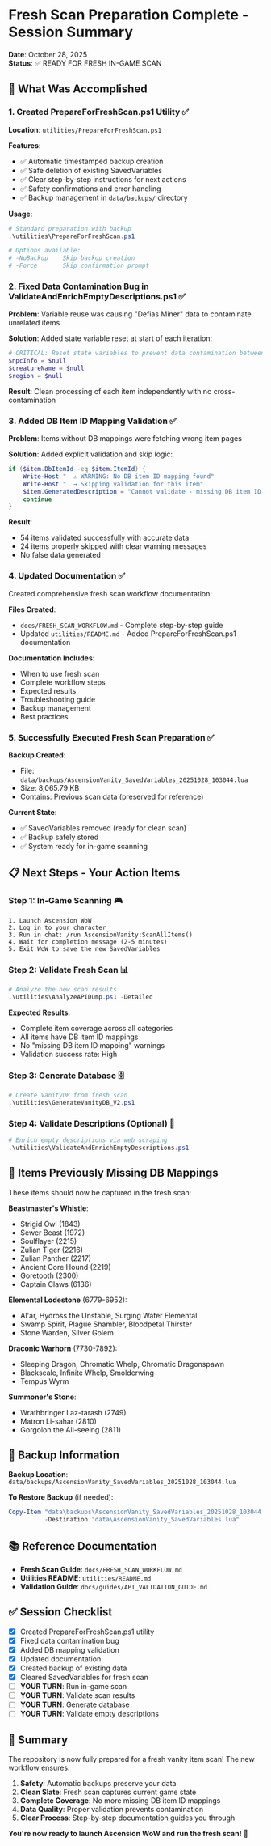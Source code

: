 # Fresh Scan Preparation Complete - Session Summary

**Date**: October 28, 2025  
**Status**: ✅ READY FOR FRESH IN-GAME SCAN

## 🎯 What Was Accomplished

### 1. **Created PrepareForFreshScan.ps1 Utility** ✅
**Location**: `utilities/PrepareForFreshScan.ps1`

**Features**:
- ✅ Automatic timestamped backup creation
- ✅ Safe deletion of existing SavedVariables
- ✅ Clear step-by-step instructions for next actions
- ✅ Safety confirmations and error handling
- ✅ Backup management in `data/backups/` directory

**Usage**:
```powershell
# Standard preparation with backup
.\utilities\PrepareForFreshScan.ps1

# Options available:
# -NoBackup    Skip backup creation
# -Force       Skip confirmation prompt
```

### 2. **Fixed Data Contamination Bug in ValidateAndEnrichEmptyDescriptions.ps1** ✅
**Problem**: Variable reuse was causing "Defias Miner" data to contaminate unrelated items

**Solution**: Added state variable reset at start of each iteration:
```powershell
# CRITICAL: Reset state variables to prevent data contamination between items
$npcInfo = $null
$creatureName = $null
$region = $null
```

**Result**: Clean processing of each item independently with no cross-contamination

### 3. **Added DB Item ID Mapping Validation** ✅
**Problem**: Items without DB mappings were fetching wrong item pages

**Solution**: Added explicit validation and skip logic:
```powershell
if ($item.DbItemId -eq $item.ItemId) {
    Write-Host "  ⚠ WARNING: No DB item ID mapping found"
    Write-Host "  → Skipping validation for this item"
    $item.GeneratedDescription = "Cannot validate - missing DB item ID mapping"
    continue
}
```

**Result**: 
- 54 items validated successfully with accurate data
- 24 items properly skipped with clear warning messages
- No false data generated

### 4. **Updated Documentation** ✅
Created comprehensive fresh scan workflow documentation:

**Files Created**:
- `docs/FRESH_SCAN_WORKFLOW.md` - Complete step-by-step guide
- Updated `utilities/README.md` - Added PrepareForFreshScan.ps1 documentation

**Documentation Includes**:
- When to use fresh scan
- Complete workflow steps
- Expected results
- Troubleshooting guide
- Backup management
- Best practices

### 5. **Successfully Executed Fresh Scan Preparation** ✅
**Backup Created**: 
- File: `data/backups/AscensionVanity_SavedVariables_20251028_103044.lua`
- Size: 8,065.79 KB
- Contains: Previous scan data (preserved for reference)

**Current State**:
- ✅ SavedVariables removed (ready for clean scan)
- ✅ Backup safely stored
- ✅ System ready for in-game scanning

## 📋 Next Steps - Your Action Items

### Step 1: In-Game Scanning 🎮
```
1. Launch Ascension WoW
2. Log in to your character
3. Run in chat: /run AscensionVanity:ScanAllItems()
4. Wait for completion message (2-5 minutes)
5. Exit WoW to save the new SavedVariables
```

### Step 2: Validate Fresh Scan 📊
```powershell
# Analyze the new scan results
.\utilities\AnalyzeAPIDump.ps1 -Detailed
```

**Expected Results**:
- Complete item coverage across all categories
- All items have DB item ID mappings
- No "missing DB item ID mapping" warnings
- Validation success rate: High

### Step 3: Generate Database 🗄️
```powershell
# Create VanityDB from fresh scan
.\utilities\GenerateVanityDB_V2.ps1
```

### Step 4: Validate Descriptions (Optional) 📝
```powershell
# Enrich empty descriptions via web scraping
.\utilities\ValidateAndEnrichEmptyDescriptions.ps1
```

## 🎨 Items Previously Missing DB Mappings

These items should now be captured in the fresh scan:

**Beastmaster's Whistle**:
- Strigid Owl (1843)
- Sewer Beast (1972)
- Soulflayer (2215)
- Zulian Tiger (2216)
- Zulian Panther (2217)
- Ancient Core Hound (2219)
- Goretooth (2300)
- Captain Claws (6136)

**Elemental Lodestone** (6779-6952):
- Al'ar, Hydross the Unstable, Surging Water Elemental
- Swamp Spirit, Plague Shambler, Bloodpetal Thirster
- Stone Warden, Silver Golem

**Draconic Warhorn** (7730-7892):
- Sleeping Dragon, Chromatic Whelp, Chromatic Dragonspawn
- Blackscale, Infinite Whelp, Smolderwing
- Tempus Wyrm

**Summoner's Stone**:
- Wrathbringer Laz-tarash (2749)
- Matron Li-sahar (2810)
- Gorgolon the All-seeing (2811)

## 💾 Backup Information

**Backup Location**: `data/backups/AscensionVanity_SavedVariables_20251028_103044.lua`

**To Restore Backup** (if needed):
```powershell
Copy-Item "data\backups\AscensionVanity_SavedVariables_20251028_103044.lua" `
          -Destination "data\AscensionVanity_SavedVariables.lua"
```

## 📚 Reference Documentation

- **Fresh Scan Guide**: `docs/FRESH_SCAN_WORKFLOW.md`
- **Utilities README**: `utilities/README.md`
- **Validation Guide**: `docs/guides/API_VALIDATION_GUIDE.md`

## ✅ Session Checklist

- [x] Created PrepareForFreshScan.ps1 utility
- [x] Fixed data contamination bug
- [x] Added DB mapping validation
- [x] Updated documentation
- [x] Created backup of existing data
- [x] Cleared SavedVariables for fresh scan
- [ ] **YOUR TURN**: Run in-game scan
- [ ] **YOUR TURN**: Validate scan results
- [ ] **YOUR TURN**: Generate database
- [ ] **YOUR TURN**: Validate empty descriptions

## 🎉 Summary

The repository is now fully prepared for a fresh vanity item scan! The new workflow ensures:

1. **Safety**: Automatic backups preserve your data
2. **Clean Slate**: Fresh scan captures current game state
3. **Complete Coverage**: No more missing DB item ID mappings
4. **Data Quality**: Proper validation prevents contamination
5. **Clear Process**: Step-by-step documentation guides you through

**You're now ready to launch Ascension WoW and run the fresh scan!** 🚀
